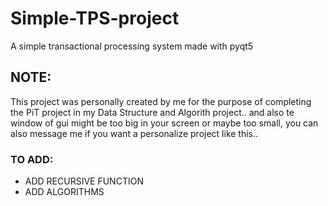 # Simple-TPS-project
A simple transactional processing system made with pyqt5

## NOTE:
This project was personally created by me for the purpose of completing the PiT project in my Data Structure and Algorith project.. and also te window of gui might be too big in your screen or maybe too small, you can also message me if you want a personalize project like this..

### TO ADD:
- ADD RECURSIVE FUNCTION
- ADD ALGORITHMS

